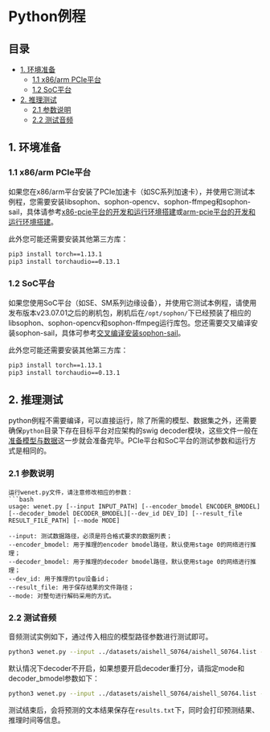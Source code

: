 # Python例程

## 目录

* [1. 环境准备](#1-环境准备)
    * [1.1 x86/arm PCIe平台](#11-x86arm-pcie平台)
    * [1.2 SoC平台](#12-soc平台)
* [2. 推理测试](#2-推理测试)
    * [2.1 参数说明](#21-参数说明)
    * [2.2 测试音频](#22-测试音频)

## 1. 环境准备
### 1.1 x86/arm PCIe平台

如果您在x86/arm平台安装了PCIe加速卡（如SC系列加速卡），并使用它测试本例程，您需要安装libsophon、sophon-opencv、sophon-ffmpeg和sophon-sail，具体请参考[x86-pcie平台的开发和运行环境搭建](../../../docs/Environment_Install_Guide.md#3-x86-pcie平台的开发和运行环境搭建)或[arm-pcie平台的开发和运行环境搭建](../../../docs/Environment_Install_Guide.md#5-arm-pcie平台的开发和运行环境搭建)。

此外您可能还需要安装其他第三方库：
```bash
pip3 install torch==1.13.1
pip3 install torchaudio==0.13.1
```

### 1.2 SoC平台

如果您使用SoC平台（如SE、SM系列边缘设备），并使用它测试本例程，请使用发布版本v23.07.01之后的刷机包，刷机后在`/opt/sophon/`下已经预装了相应的libsophon、sophon-opencv和sophon-ffmpeg运行库包。您还需要交叉编译安装sophon-sail，具体可参考[交叉编译安装sophon-sail](../../../docs/Environment_Install_Guide.md#42-交叉编译安装sophon-sail)。

此外您可能还需要安装其他第三方库：
```bash
pip3 install torch==1.13.1
pip3 install torchaudio==0.13.1
```

## 2. 推理测试
python例程不需要编译，可以直接运行，除了所需的模型、数据集之外，还需要确保`python`目录下存在目标平台对应架构的swig decoder模块，这些文件一般在[准备模型与数据](../README.md#3-准备模型与数据)这一步就会准备完毕。PCIe平台和SoC平台的测试参数和运行方式是相同的。
### 2.1 参数说明
```
运行wenet.py文件，请注意修改相应的参数：
```bash
usage: wenet.py [--input INPUT_PATH] [--encoder_bmodel ENCODER_BMODEL] [--decoder_bmodel DECODER_BMODEL][--dev_id DEV_ID] [--result_file RESULT_FILE_PATH] [--mode MODE]

--input: 测试数据路径，必须是符合格式要求的数据列表；
--encoder_bmodel: 用于推理的encoder bmodel路径，默认使用stage 0的网络进行推理；
--decoder_bmodel: 用于推理的decoder bmodel路径，默认使用stage 0的网络进行推理；
--dev_id: 用于推理的tpu设备id；
--result_file: 用于保存结果的文件路径；
--mode: 对整句进行解码采用的方式。
```
### 2.2 测试音频
音频测试实例如下，通过传入相应的模型路径参数进行测试即可。
```bash
python3 wenet.py --input ../datasets/aishell_S0764/aishell_S0764.list --encoder_bmodel ../models/BM1684/wenet_encoder_fp32.bmodel --dev_id 0 --result_file ./result.txt --mode ctc_prefix_beam_search
```
默认情况下decoder不开启，如果想要开启decoder重打分，请指定mode和decoder_bmodel参数如下：
```bash
python3 wenet.py --input ../datasets/aishell_S0764/aishell_S0764.list --encoder_bmodel ../models/BM1684/wenet_encoder_fp32.bmodel --decoder_bmodel ../models/BM1684/wenet_decoder_fp32.bmodel --dev_id 0 --result_file ./result.txt --mode attention_rescoring
```
测试结束后，会将预测的文本结果保存在`results.txt`下，同时会打印预测结果、推理时间等信息。
